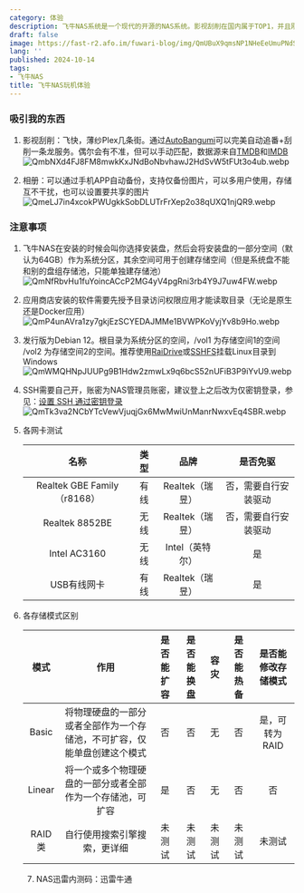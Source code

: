 ```yaml
---
category: 体验
description: 飞牛NAS系统是一个现代的开源的NAS系统。影视刮削在国内属于TOP1，并且刚需的Docker软件也功能全面易用，博主本人也在使用
draft: false
image: https://fast-r2.afo.im/fuwari-blog/img/QmUBuX9qmsNP1NHeEeUmuPNdS5ctvk4LchcSsFARDC4vZJ.webp
lang: ''
published: 2024-10-14
tags:
- 飞牛NAS
title: 飞牛NAS玩机体验
---
```

### 吸引我的东西

1. 影视刮削：飞快，薄纱Plex几条街。通过[AutoBangumi](/autobangumi)可以完美自动追番+刮削一条龙服务。偶尔会有不准，但可以手动匹配，数据源来自[TMDB](https://www.themoviedb.org/)和[IMDB](https://www.imdb.com/)
   ![QmbNXd4FJ8FM8mwkKxJNdBoNbvhawJ2HdSvW5tFUt3o4ub.webp](https://fast-r2.afo.im/fuwari-blog/img/f1bd7089efdf00097d5474ef967a62dcfca42e98.webp)

2. 相册：可以通过手机APP自动备份，支持仅备份图片，可以多用户使用，存储互不干扰，也可以设置要共享的图片
   ![QmeLJ7in4xcokPWUgkkSobDLUTrFrXep2o38qUXQ1njQR9.webp](https://fast-r2.afo.im/fuwari-blog/img/2f9981f8397cc1278807ed28f8a2e15954868fec.webp)

### 注意事项

1. 飞牛NAS在安装的时候会叫你选择安装盘，然后会将安装盘的一部分空间（默认为64GB）作为系统分区，其余空间可用于创建存储空间（但是系统盘不能和别的盘组存储池，只能单独建存储池） 
   ![QmNfRbvHu1fuYoincACcP2MG4yV4pgRni3rb4Y9J7uw4FW.webp](https://fast-r2.afo.im/fuwari-blog/img/6403ef19d941abdc93d8c7da01364a8983c98109.webp)

2. 应用商店安装的软件需要先授予目录访问权限应用才能读取目录（无论是原生还是Docker应用）
   ![QmP4unAVra1zy7gkjEzSCYEDAJMMe1BVWPKoVyjYv8b9Ho.webp](https://fast-r2.afo.im/fuwari-blog/img/79af3b25d8b677b2718c953c0d431ead2f137e1d.webp)

3. 发行版为Debian 12。根目录为系统分区的空间，/vol1 为存储空间1的空间 /vol2 为存储空间2的空间。推荐使用[RaiDrive](https://onani.cn/RaiDrive)或[SSHFS](/SSHFS)挂载Linux目录到Windows
   ![QmWMQHNpJUUPg9B1Hdw2zmwLx9q6bcS52nUFiB3P9iYvU9.webp](https://fast-r2.afo.im/fuwari-blog/img/d4ec6f87893f4af5d7eedb2e2a19a784fd6c6f92.webp)

4. SSH需要自己开，账密为NAS管理员账密，建议登上之后改为仅密钥登录，参见：[设置 SSH 通过密钥登录](https://www.runoob.com/w3cnote/set-ssh-login-key.html)
   ![QmTk3va2NCbYTcVewVjuqjGx6MwMwiUnManrNwxvEq4SBR.webp](https://fast-r2.afo.im/fuwari-blog/img/9f92130465ab62e912b7404266febc7212e2125b.webp)

5. 各网卡测试
   
   | 名称                         | 类型  | 品牌          | 是否免驱       |
   |:--------------------------:|:---:|:-----------:|:----------:|
   | Realtek GBE Family （r8168） | 有线  | Realtek（瑞昱） | 否，需要自行安装驱动 |
   | Realtek 8852BE             | 无线  | Realtek（瑞昱） | 否，需要自行安装驱动 |
   | Intel AC3160               | 无线  | Intel（英特尔）  | 是          |
   | USB有线网卡                    | 有线  | Realtek（瑞昱） | 是          |

6. 各存储模式区别
   
   | 模式     | 作用                                   | 是否能扩容 | 是否能换盘 | 容灾  | 是否能热备 | 是否能修改存储模式 |
   |:------:|:------------------------------------:|:-----:|:-----:|:---:|:-----:|:---------:|
   | Basic  | 将物理硬盘的一部分或者全部作为一个存储池，不可扩容，仅能单盘创建这个模式 | 否     | 否     | 无   | 否     | 是，可转为RAID |
   | Linear | 将一个或多个物理硬盘的一部分或者全部作为一个存储池，可扩容        | 是     | 否     | 无   | 否     | 否         |
   | RAID类  | 自行使用搜索引擎搜索，更详细                       | 未测试   | 未测试   | 未测试 | 未测试   | 未测试       |
   
   7. NAS迅雷内测码：迅雷牛通
